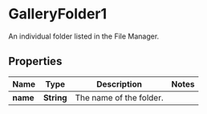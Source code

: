 

# GalleryFolder1

An individual folder listed in the File Manager.

## Properties

| Name | Type | Description | Notes |
|------------ | ------------- | ------------- | -------------|
|**name** | **String** | The name of the folder. |  |



